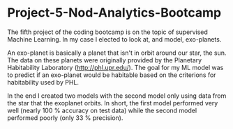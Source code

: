 # Project-5-Nod-Analytics-Bootcamp
The fifth project of the coding bootcamp is on the topic of supervised Machine Learning. In my case I elected to look at, and model, exo-planets.

An exo-planet is basically a planet that isn't in orbit around our star, the sun. The data on these planets were originally provided by the Planetary Habitability Laboratory (http://phl.upr.edu/). The goal for my ML model was to predict if an exo-planet would be habitable based on the criterions for habitability used by PHL.

In the end I created two models with the second model only using data from the star that the exoplanet orbits. In short, the first model performed very well (nearly 100 % accuracy on test data) while the second model performed poorly (only 33 % precision).
